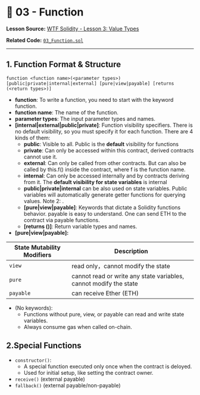 # 📝 03 - Function

**Lesson Source:** [WTF Solidity - Lesson 3: Value Types](https://www.wtf.academy/en/course/solidity101/Function)

**Related Code:** [`03_Function.sol`]()

---

## 1. Function Format & Structure
```
function <function name>(<parameter types>) [public|private|internal|external] [pure|view|payable] [returns (<return types>)]
```

* **function**: To write a function, you need to start with the keyword function.
* **function name**: The name of the function.
* **parameter types**: The input parameter types and names.
* **[internal|external|public|private]**: Function visibility specifiers. There is no default visibility, so you must specify it for each function. There are 4 kinds of them:
  * **public**: Visible to all. Public is the **default** visibility for functions
  * **private**: Can only be accessed within this contract, derived contracts cannot use it.
  * **external**: Can only be called from other contracts. But can also be called by this.f() inside the contract, where f is the function name.
  * **internal**: Can only be accessed internally and by contracts deriving from it. The **default visibility for state variables** is internal
  * **public|private|internal** can be also used on state variables. Public variables will automatically generate getter functions for querying values. Note 2: .
  * **[pure|view|payable]**: Keywords that dictate a Solidity functions behavior. payable is easy to understand. One can send ETH to the contract via payable functions.
  * **[returns (<return types>)]**: Return variable types and names.
* **[pure|view|payable]:**
  
| State Mutability Modifiers       | Description       |
| --------- | -------- |
| `view`    | read only，cannot modify the state |
| `pure`    | cannot read or write any state variables, cannot modify the state  |
| `payable` | can receive Ether (ETH)  |

* (No keywords):
    * Functions without pure, view, or payable can read and write state variables.
    * Always consume gas when called on-chain.


## 2.Special Functions
* ```constructor()```:
    * A special function executed only once when the contract is deloyed.
    * Used for initial setup, like setting the contract owner.
* ```receive()``` (external payable)
* ```fallback()``` (external payable/non-payable)

  
